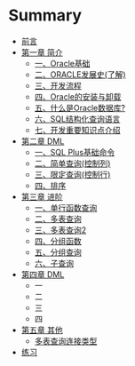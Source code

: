 # Summary

* [前言](README.md)
* [第一章 简介](di-yi-zhang.md)
  * [一、Oracle基础](di-yi-zhang/oracleji-chu.md)
  * [二、ORACLE发展史\(了解\)](di-yi-zhang/er-3001-oracle-fa-zhan-53f228-le-89e329.md)
  * [三、开发流程](di-yi-zhang/san.md)
  * [四、Oracle的安装与卸载](di-yi-zhang/si.md)
  * [五、什么是Oracle数据库?](di-yi-zhang/wu.md)
  * [六、SQL结构化查询语言](di-yi-zhang/liu.md)
  * [七、开发重要知识点介绍](di-yi-zhang/qi.md)
* [第二章 DML](di-er-zhang.md)
  * [一、SQL Plus基础命令](di-er-zhang/yi.md)
  * [二、简单查询\(控制列\)](di-er-zhang/er.md)
  * [三、限定查询\(控制行\)](di-er-zhang/san.md)
  * [四、排序](di-er-zhang/si.md)
* [第三章 进阶](di-san-zhang.md)
  * [一、单行函数查询](di-san-zhang/yi.md)
  * [二、多表查询](di-san-zhang/er.md)
  * [三、多表查询2](di-san-zhang/san.md)
  * [四、分组函数](di-san-zhang/si.md)
  * [五、分组查询](di-san-zhang/wu.md)
  * [六、子查询](di-san-zhang/liu.md)
* [第四章 DML](di-si-zhang-dml.md)
  * 一
  * 二
  * 三
  * 四
* [第五章 其他](di-wu-zhang-qi-ta.md)
  * [多表查询连接类型](di-wu-zhang-qi-ta/lian-jie-lei-xing.md)
* [练习](lian-xi.md)

